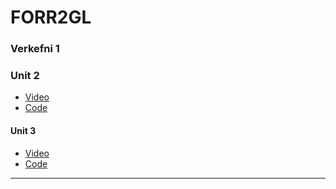 # FORR2GL
### Verkefni 1
### Unit 2
* [Video]()
* [Code]()
#### Unit 3
* [Video](https://youtu.be/Q96G7RdibkE)
* [Code]()

---
